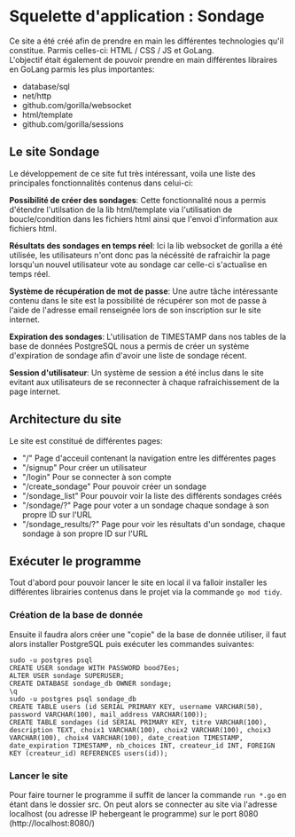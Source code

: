 # Squelette d'application : Sondage

Ce site a été créé afin de prendre en main les différentes technologies qu'il constitue. Parmis celles-ci: HTML / CSS / JS et GoLang.<br/>
L'objectif était également de pouvoir prendre en main différentes libraires en GoLang parmis les plus importantes:
- database/sql
- net/http
- github.com/gorilla/websocket
- html/template
- github.com/gorilla/sessions

## Le site Sondage

Le développement de ce site fut très intéressant, voila une liste des principales fonctionnalités contenus dans celui-ci:

__Possibilité de créer des sondages__: Cette fonctionnalité nous a permis d'étendre l'utilsation de la lib html/template via l'utilisation de boucle/condition dans les fichiers html ainsi que l'envoi d'information aux fichiers html.

__Résultats des sondages en temps réel__: Ici la lib websocket de gorilla a été utilisée, les utilisateurs n'ont donc pas la nécéssité de rafraichir la page lorsqu'un nouvel utilisateur vote au sondage car celle-ci s'actualise en temps réel.

__Système de récupération de mot de passe__: Une autre tâche intéressante contenu dans le site est la possibilité de récupérer son mot de passe à l'aide de l'adresse email renseignée lors de son inscription sur le site internet.

__Expiration des sondages__: L'utilisation de TIMESTAMP dans nos tables de la base de données PostgreSQL nous a permis de créer un système d'expiration de sondage afin d'avoir une liste de sondage récent.

__Session d'utilisateur__: Un système de session a été inclus dans le site evitant aux utilisateurs de se reconnecter à chaque rafraichissement de la page internet.

## Architecture du site

Le site est constitué de différentes pages:

- "/" Page d'acceuil contenant la navigation entre les différentes pages
- "/signup" Pour créer un utilisateur
- "/login" Pour se connecter à son compte
- "/create_sondage" Pour pouvoir créer un sondage
- "/sondage_list" Pour pouvoir voir la liste des différents sondages créés
- "/sondage/?" Page pour voter a un sondage chaque sondage à son propre ID sur l'URL
- "/sondage_results/?" Page pour voir les résultats d'un sondage, chaque sondage à son propre ID sur l'URL

## Exécuter le programme

Tout d'abord pour pouvoir lancer le site en local il va falloir installer les différentes librairies contenus dans le projet via la commande `go mod tidy`.

### Création de la base de donnée 

Ensuite il faudra alors créer une "copie" de la base de donnée utiliser, il faut alors installer PostgreSQL puis exécuter les commandes suivantes:

`sudo -u postgres psql`<br/>
`CREATE USER sondage WITH PASSWORD bood7Ees;`<br/>
`ALTER USER sondage SUPERUSER;`<br/>
`CREATE DATABASE sondage_db OWNER sondage;`<br/>
`\q`<br/>
`sudo -u postgres psql sondage_db`<br/>
`CREATE TABLE users (id SERIAL PRIMARY KEY, username VARCHAR(50), password VARCHAR(100), mail_address VARCHAR(100));`<br/>
`CREATE TABLE sondages (id SERIAL PRIMARY KEY, titre VARCHAR(100), description TEXT, choix1 VARCHAR(100), choix2 VARCHAR(100), choix3 VARCHAR(100), choix4 VARCHAR(100), date_creation TIMESTAMP, date_expiration TIMESTAMP, nb_choices INT, createur_id INT, FOREIGN KEY (createur_id) REFERENCES users(id));`

### Lancer le site

Pour faire tourner le programme il suffit de lancer la commande `run *.go` en étant dans le dossier src. On peut alors se connecter au site via l'adresse localhost (ou adresse IP hebergeant le programme) sur le port 8080
(http://localhost:8080/)